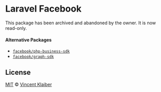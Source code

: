 # Laravel Facebook

This package has been archived and abandoned by the owner. It is now read-only.

#### Alternative Packages

- [`facebook/php-business-sdk`](https://github.com/facebook/facebook-php-business-sdk)
- [`facebook/graph-sdk`](https://github.com/facebookarchive/php-graph-sdk)

## License

[MIT](LICENSE) © [Vincent Klaiber](https://doubledip.se)
